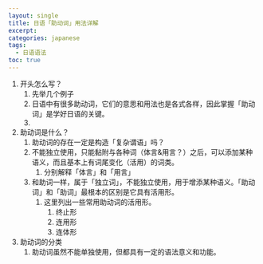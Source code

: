 ```yaml
---
layout: single
title: 日语「助动词」用法详解
excerpt: 
categories: japanese
tags:
  - 日语语法
toc: true
---
```


1. 开头怎么写？
	1. 先举几个例子
	2. 日语中有很多助动词，它们的意思和用法也是各式各样，因此掌握「助动词」是学好日语的关键。
	3. 
2. 助动词是什么？
	1. 助动词的存在一定是构造「复杂谓语」吗？
	2. 不能独立使用，只能黏附与各种词（体言&用言？）之后，可以添加某种语义，而且基本上有词尾变化（活用）的词类。
		1. 分别解释「体言」和「用言」
	3. 和助词一样，属于「独立词」，不能独立使用，用于增添某种语义。「助动词」和「助词」最根本的区别是它具有活用形。
		1. 这里列出一些常用助动词的活用形。
			1. 终止形
			2. 连用形
			3. 连体形
3. 助动词的分类
	1. 助动词虽然不能单独使用，但都具有一定的语法意义和功能。
